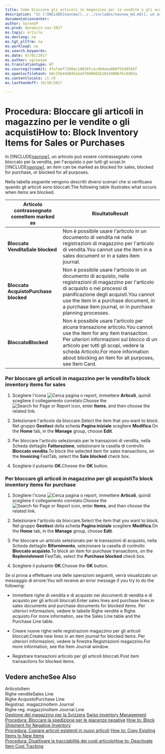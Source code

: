 ```yaml
---
title: Come bloccare gli articoli in magazzino per le vendite o gli acquisti
description: "In [!INCLUDE[navnow](../../includes/navnow_md.md)], un articolo può essere contrassegnato come bloccato per la vendita, per l'acquisto o per tutti gli scopi."
documentationcenter: 
author: SorenGP
ms.prod: dynamics-nav-2017
ms.topic: article
ms.devlang: na
ms.tgt_pltfrm: na
ms.workload: na
ms.search.keywords: 
ms.date: 07/01/2017
ms.author: sgroespe
ms.translationtype: HT
ms.sourcegitcommit: 4fefaef7380ac10836fcac404eea006f55d8556f
ms.openlocfilehash: b0c25644d695ebe97608665b281d4806f6c0403a
ms.contentlocale: it-ch
ms.lasthandoff: 10/16/2017

---
```

# <a name="how-to-block-inventory-items-for-sales-or-purchases"></a><span data-ttu-id="1fd31-103">Procedura: Bloccare gli articoli in magazzino per le vendite o gli acquisti</span><span class="sxs-lookup"><span data-stu-id="1fd31-103">How to: Block Inventory Items for Sales or Purchases</span></span>
<span data-ttu-id="1fd31-104">In [!INCLUDE[navnow](../../includes/navnow_md.md)], un articolo può essere contrassegnato come bloccato per la vendita, per l'acquisto o per tutti gli scopi.</span><span class="sxs-lookup"><span data-stu-id="1fd31-104">In [!INCLUDE[navnow](../../includes/navnow_md.md)], an item can be marked as blocked for sales, blocked for purchase, or blocked for all purposes.</span></span>  
  
 <span data-ttu-id="1fd31-105">Nella tabella seguente vengono descritti diversi scenari che si verificano quando gli articoli sono bloccati.</span><span class="sxs-lookup"><span data-stu-id="1fd31-105">The following table illustrates what occurs when items are blocked.</span></span>  
  
|<span data-ttu-id="1fd31-106">Articolo contrassegnato come</span><span class="sxs-lookup"><span data-stu-id="1fd31-106">Item marked as</span></span>|<span data-ttu-id="1fd31-107">Risultato</span><span class="sxs-lookup"><span data-stu-id="1fd31-107">Result</span></span>|  
|--------------------|------------|  
|<span data-ttu-id="1fd31-108">**Bloccato Vendita**</span><span class="sxs-lookup"><span data-stu-id="1fd31-108">**Sale blocked**</span></span>|<span data-ttu-id="1fd31-109">Non è possibile usare l'articolo in un documento di vendita né nelle registrazioni di magazzino per l'articolo di vendita.</span><span class="sxs-lookup"><span data-stu-id="1fd31-109">You cannot use the item in a sales document or in a sales item journal.</span></span>|  
|<span data-ttu-id="1fd31-110">**Bloccato Acquisto**</span><span class="sxs-lookup"><span data-stu-id="1fd31-110">**Purchase blocked**</span></span>|<span data-ttu-id="1fd31-111">Non è possibile usare l'articolo in un documento di acquisto, nelle registrazioni di magazzino per l'articolo di acquisto o nei processi di pianificazione degli acquisti.</span><span class="sxs-lookup"><span data-stu-id="1fd31-111">You cannot use the item in a purchase document, in a purchase item journal, or in purchase planning processes.</span></span>|  
|<span data-ttu-id="1fd31-112">**Bloccato**</span><span class="sxs-lookup"><span data-stu-id="1fd31-112">**Blocked**</span></span>|<span data-ttu-id="1fd31-113">Non è possibile usare l'articolo per alcuna transazione articolo.</span><span class="sxs-lookup"><span data-stu-id="1fd31-113">You cannot use the item for any item transaction.</span></span> <span data-ttu-id="1fd31-114">Per ulteriori informazioni sul blocco di un articolo per tutti gli scopi, vedere la scheda Articolo.</span><span class="sxs-lookup"><span data-stu-id="1fd31-114">For more information about blocking an item for all purposes, see Item Card.</span></span>|  
  
### <a name="to-block-inventory-items-for-sales"></a><span data-ttu-id="1fd31-115">Per bloccare gli articoli in magazzino per le vendite</span><span class="sxs-lookup"><span data-stu-id="1fd31-115">To block inventory items for sales</span></span>  
  
1.  <span data-ttu-id="1fd31-116">Scegliere l'icona ![Cerca pagina o report](media/ui-search/search_small.png "Cerca pagina o report"), immettere **Articoli**, quindi scegliere il collegamento correlato.</span><span class="sxs-lookup"><span data-stu-id="1fd31-116">Choose the ![Search for Page or Report](media/ui-search/search_small.png "Search for Page or Report icon") icon, enter **Items**, and then choose the related link.</span></span>  
  
2.  <span data-ttu-id="1fd31-117">Selezionare l'articolo da bloccare.</span><span class="sxs-lookup"><span data-stu-id="1fd31-117">Select the item that you want to block.</span></span> <span data-ttu-id="1fd31-118">Nel gruppo **Gestisci** della scheda **Pagina iniziale** scegliere **Modifica**.</span><span class="sxs-lookup"><span data-stu-id="1fd31-118">On the **Home** tab, in the **Manage** group, choose **Edit**.</span></span>  
  
3.  <span data-ttu-id="1fd31-119">Per bloccare l'articolo selezionato per le transazioni di vendita, nella Scheda dettaglio **Fatturazione**, selezionare la casella di controllo **Bloccato vendita**.</span><span class="sxs-lookup"><span data-stu-id="1fd31-119">To block the selected item for sales transactions, on the **Invoicing** FastTab, select the **Sale blocked** check box.</span></span>  
  
4.  <span data-ttu-id="1fd31-120">Scegliere il pulsante **OK**.</span><span class="sxs-lookup"><span data-stu-id="1fd31-120">Choose the **OK** button.</span></span>  
  
### <a name="to-block-inventory-items-for-purchase"></a><span data-ttu-id="1fd31-121">Per bloccare gli articoli in magazzino per gli acquisti</span><span class="sxs-lookup"><span data-stu-id="1fd31-121">To block inventory items for purchase</span></span>  
  
1.  <span data-ttu-id="1fd31-122">Scegliere l'icona ![Cerca pagina o report](media/ui-search/search_small.png "Cerca pagina o report"), immettere **Articoli**, quindi scegliere il collegamento correlato.</span><span class="sxs-lookup"><span data-stu-id="1fd31-122">Choose the ![Search for Page or Report](media/ui-search/search_small.png "Search for Page or Report icon") icon, enter **Items**, and then choose the related link.</span></span>  
  
2.  <span data-ttu-id="1fd31-123">Selezionare l'articolo da bloccare.</span><span class="sxs-lookup"><span data-stu-id="1fd31-123">Select the item that you want to block.</span></span> <span data-ttu-id="1fd31-124">Nel gruppo **Gestisci** della scheda **Pagina iniziale** scegliere **Modifica**.</span><span class="sxs-lookup"><span data-stu-id="1fd31-124">On the **Home** tab, in the **Manage** group, choose **Edit**.</span></span>  
  
3.  <span data-ttu-id="1fd31-125">Per bloccare un articolo selezionato per le transazioni di acquisto, nella Scheda dettaglio **Rifornimento**, selezionare la casella di controllo **Bloccato acquisto**.</span><span class="sxs-lookup"><span data-stu-id="1fd31-125">To block an item for purchase transactions, on the **Replenishment** FastTab, select the **Purchase blocked** check box.</span></span>  
  
4.  <span data-ttu-id="1fd31-126">Scegliere il pulsante **OK**.</span><span class="sxs-lookup"><span data-stu-id="1fd31-126">Choose the **OK** button.</span></span>  
  
 <span data-ttu-id="1fd31-127">Se si prova a effettuare una delle operazioni seguenti, verrà visualizzato un messaggio di errore:</span><span class="sxs-lookup"><span data-stu-id="1fd31-127">You will receive an error message if you try to do the following:</span></span>  
  
-   <span data-ttu-id="1fd31-128">Immettere righe di vendita e di acquisto nei documenti di vendita e di acquisto per gli articoli bloccati.</span><span class="sxs-lookup"><span data-stu-id="1fd31-128">Enter sales lines and purchase lines in sales documents and purchase documents for blocked items.</span></span> <span data-ttu-id="1fd31-129">Per ulteriori informazioni, vedere le tabelle Righe vendite e Righe acquisto.</span><span class="sxs-lookup"><span data-stu-id="1fd31-129">For more information, see the Sales Line table and the Purchase Line table.</span></span>  
  
-   <span data-ttu-id="1fd31-130">Creare nuove righe nelle registrazioni magazzino per gli articoli bloccati.</span><span class="sxs-lookup"><span data-stu-id="1fd31-130">Create new lines in an item journal for blocked items.</span></span> <span data-ttu-id="1fd31-131">Per ulteriori informazioni, vedere la finestra Registrazioni magazzino.</span><span class="sxs-lookup"><span data-stu-id="1fd31-131">For more information, see the Item Journal window.</span></span>  
  
-   <span data-ttu-id="1fd31-132">Registrare transazioni articolo per gli articoli bloccati.</span><span class="sxs-lookup"><span data-stu-id="1fd31-132">Post item transactions for blocked items.</span></span>  
  
## <a name="see-also"></a><span data-ttu-id="1fd31-133">Vedere anche</span><span class="sxs-lookup"><span data-stu-id="1fd31-133">See Also</span></span>  
 <span data-ttu-id="1fd31-134">Articolo</span><span class="sxs-lookup"><span data-stu-id="1fd31-134">Item</span></span>   
 <span data-ttu-id="1fd31-135">Righe vendite</span><span class="sxs-lookup"><span data-stu-id="1fd31-135">Sales Line</span></span>   
 <span data-ttu-id="1fd31-136">Righe Acquisto</span><span class="sxs-lookup"><span data-stu-id="1fd31-136">Purchase Line</span></span>   
 <span data-ttu-id="1fd31-137">Registraz. magazzino</span><span class="sxs-lookup"><span data-stu-id="1fd31-137">Item Journal</span></span>   
 <span data-ttu-id="1fd31-138">Righe reg. magazzino</span><span class="sxs-lookup"><span data-stu-id="1fd31-138">Item Journal Line</span></span>   
 <span data-ttu-id="1fd31-139">[Gestione del magazzino per la Svizzera](swiss-inventory-management.md) </span><span class="sxs-lookup"><span data-stu-id="1fd31-139">[Swiss Inventory Management](swiss-inventory-management.md) </span></span>  
 <span data-ttu-id="1fd31-140">[Procedura: Bloccare la spedizione per le giacenze negative](how-to-block-shipment-for-negative-inventory.md) </span><span class="sxs-lookup"><span data-stu-id="1fd31-140">[How to: Block Shipment for Negative Inventory](how-to-block-shipment-for-negative-inventory.md) </span></span>  
 <span data-ttu-id="1fd31-141">[Procedura: Copiare articoli esistenti in nuovi articoli](how-to-copy-existing-items-to-new-items.md) </span><span class="sxs-lookup"><span data-stu-id="1fd31-141">[How to: Copy Existing Items to New Items](how-to-copy-existing-items-to-new-items.md) </span></span>  
 [<span data-ttu-id="1fd31-142">Procedura: Disattivare la tracciabilità dei costi articolo</span><span class="sxs-lookup"><span data-stu-id="1fd31-142">How to: Deactivate Item Cost Tracking</span></span>](how-to-deactivate-item-cost-tracking.md)
